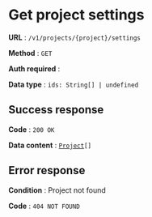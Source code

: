 # Get project settings

**URL** : `/v1/projects/{project}/settings`

**Method** : `GET`

**Auth required** :

**Data type** : `ids: String[] | undefined`

## Success response

**Code** : `200 OK`

**Data content** : [`Project`](project.md)`[]`

## Error response

**Condition** : Project not found

**Code** : `404 NOT FOUND`
